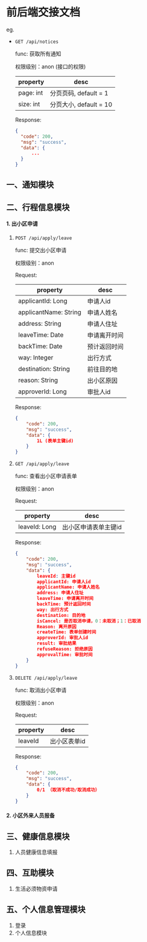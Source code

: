# 前后端交接文档

eg. 

- `GET /api/notices`

  func: 获取所有通知

  权限级别：anon (接口的权限)

  | property  | desc                   |
  | --------- | ---------------------- |
  | page: int | 分页页码, default = 1  |
  | size: int | 分页大小, default = 10 |

  Response:

  ```json
  {
  	"code": 200,
  	"msg": "success",
  	"data": {
  		...
  	}
  }
  ```


## 一、通知模块

## 二、行程信息模块

#### 1. 出小区申请

 1. `POST /api/apply/leave`

    func: 提交出小区申请

    权限级别：anon

    Request:

    | property              | desc         |
    | --------------------- | ------------ |
    | applicantId: Long     | 申请人id     |
    | applicantName: String | 申请人姓名   |
    | address: String       | 申请人住址   |
    | leaveTime: Date       | 申请离开时间 |
    | backTime: Date        | 预计返回时间 |
    | way: Integer          | 出行方式     |
    | destination: String   | 前往目的地   |
    | reason: String        | 出小区原因   |
    | approverId: Long      | 审批人id     |

    Response:

    ```json
    {
    	"code": 200,
    	"msg": "success",
    	"data": {
    		1L (表单主键id)
    	}
    }
    ```

    

 2. `GET /api/apply/leave`

    func: 查看出小区申请表单

    权限级别：anon

    Request:

    | property      | desc                 |
    | ------------- | -------------------- |
    | leaveId: Long | 出小区申请表单主键id |

    Response:

    ```json
    {
    	"code": 200,
    	"msg": "success",
    	"data": {
    		leaveId: 主键id
        	applicantId: 申请人id
        	applicantName: 申请人姓名
            address: 申请人住址
            leaveTime: 申请离开时间
            backTime: 预计返回时间
            way: 出行方式
            destination: 目的地
            isCancel: 是否取消申请，0：未取消；1：已取消
            Reason: 离开原因
            createTime: 表单创建时间
            approverId: 审批人id
            result: 审批结果
            refuseReason: 拒绝原因
            approvalTime: 审批时间
    	}
    }
    ```

    

 3. `DELETE /api/apply/leave`

    func: 取消出小区申请

    权限级别：anon

    Request:

    | property | desc         |
    | -------- | ------------ |
    | leaveId  | 出小区表单id |

    Response:

    ```json
    {
    	"code": 200,
    	"msg": "success",
    	"data": {
    		0/1 （取消不成功/取消成功）
    	}
    }
    ```

    

#### 2. 小区外来人员报备


## 三、健康信息模块

1. 人员健康信息填报

## 四、互助模块

1. 生活必须物资申请

## 五、个人信息管理模块

1. 登录
2. 个人信息模块
